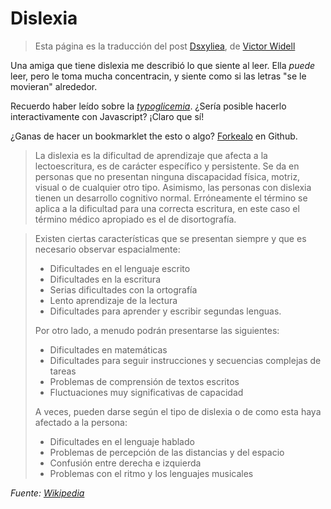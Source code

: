 # Dislexia

> Esta página es la traducción del post [Dsxyliea](http://geon.github.io/programming/2016/03/03/dsxyliea), de [Victor Widell](https://github.com/geon/)

Una amiga que tiene dislexia me describió lo que siente al leer. Ella *puede* leer, pero le toma mucha concentracin, y siente como si las letras "se le movieran" alrededor.

Recuerdo haber leído sobre la [_typoglicemia_](https://en.wikipedia.org/wiki/Typoglycemia). ¿Sería posible hacerlo interactivamente con Javascript? ¡Claro que sí!

¿Ganas de hacer un bookmarklet the esto o algo? [Forkealo](https://github.com/geon/geon.github.com/blob/master/_posts/2016-03-03-dsxyliea.md) en Github.

> La dislexia es la dificultad de aprendizaje que afecta a la lectoescritura, es de carácter específico y persistente. Se da en personas que no presentan ninguna discapacidad física, motriz, visual o de cualquier otro tipo. Asimismo, las personas con dislexia tienen un desarrollo cognitivo normal. Erróneamente el término se aplica a la dificultad para una correcta escritura, en este caso el término médico apropiado es el de disortografía.

> Existen ciertas características que se presentan siempre y que es necesario observar espacialmente:
>
> - Dificultades en el lenguaje escrito
> - Dificultades en la escritura
> - Serias dificultades con la ortografía
> - Lento aprendizaje de la lectura
> - Dificultades para aprender y escribir segundas lenguas.
>
> Por otro lado, a menudo podrán presentarse las siguientes:
>
> - Dificultades en matemáticas
> - Dificultades para seguir instrucciones y secuencias complejas de tareas
> - Problemas de comprensión de textos escritos
> - Fluctuaciones muy significativas de capacidad
>
> A veces, pueden darse según el tipo de dislexia o de como esta haya afectado a la persona:
>
> - Dificultades en el lenguaje hablado
> - Problemas de percepción de las distancias y del espacio
> - Confusión entre derecha e izquierda
> - Problemas con el ritmo y los lenguajes musicales

*Fuente: [Wikipedia](https://es.wikipedia.org/wiki/Dislexia)*




<script type="text/javascript" src="//cdnjs.cloudflare.com/ajax/libs/jquery/2.0.3/jquery.min.js"></script>
<script type="text/javascript">

"use strict";

$(function(){

	var getTextNodesIn = function(el) {
	    return $(el).find(":not(iframe,script)").addBack().contents().filter(function() {
	        return this.nodeType == 3;
	    });
	};

	// var textNodes = getTextNodesIn($("p, h1, h2, h3"));
	var textNodes = getTextNodesIn($("*"));



	function isLetter(char) {
		return /^[\d]$/.test(char);
	}


	var wordsInTextNodes = [];
	for (var i = 0; i < textNodes.length; i++) {
		var node = textNodes[i];

		var words = []

		var re = /\w+/g;
		var match;
		while ((match = re.exec(node.nodeValue)) != null) {

			var word = match[0];
			var position = match.index;

			words.push({
				length: word.length,
				position: position
			});
		}

		wordsInTextNodes[i] = words;
	};


	function messUpWords () {

		for (var i = 0; i < textNodes.length; i++) {

			var node = textNodes[i];

			for (var j = 0; j < wordsInTextNodes[i].length; j++) {

				// Only change a tenth of the words each round.
				if (Math.random() > 1/10) {

					continue;
				}

				var wordMeta = wordsInTextNodes[i][j];

				var word = node.nodeValue.slice(wordMeta.position, wordMeta.position + wordMeta.length);
				var before = node.nodeValue.slice(0, wordMeta.position);
				var after  = node.nodeValue.slice(wordMeta.position + wordMeta.length);

				node.nodeValue = before + messUpWord(word) + after;
			};
		};
	}

	function messUpWord (word) {

		if (word.length < 3) {

			return word;
		}

		return word[0] + messUpMessyPart(word.slice(1, -1)) + word[word.length - 1];
	}

	function messUpMessyPart (messyPart) {

		if (messyPart.length < 2) {

			return messyPart;
		}

		var a, b;
		while (!(a < b)) {

			a = getRandomInt(0, messyPart.length - 1);
			b = getRandomInt(0, messyPart.length - 1);
		}

		return messyPart.slice(0, a) + messyPart[b] + messyPart.slice(a+1, b) + messyPart[a] + messyPart.slice(b+1);
	}

	// From https://developer.mozilla.org/en-US/docs/Web/JavaScript/Reference/Global_Objects/Math/random
	function getRandomInt(min, max) {
		
		return Math.floor(Math.random() * (max - min + 1) + min);
	}


	setInterval(messUpWords, 50);
});


</script>
